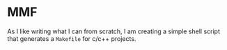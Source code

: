 # MMF
As I like writing what I can from scratch, I am creating a simple shell script that generates a `Makefile` for c/c++ projects.
